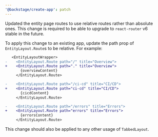 ```yaml
---
'@backstage/create-app': patch
---
```


Updated the entity page routes to use relative routes rather than absolute ones. This change is required to be able to upgrade to `react-router` v6 stable in the future.

To apply this change to an existing app, update the path prop of `EntityLayout.Route`s to be relative. For example:

```diff
   <EntityLayoutWrapper>
-    <EntityLayout.Route path="/" title="Overview">
+    <EntityLayout.Route path="." title="Overview">
       {overviewContent}
     </EntityLayout.Route>

-    <EntityLayout.Route path="/ci-cd" title="CI/CD">
+    <EntityLayout.Route path="ci-cd" title="CI/CD">
       {cicdContent}
     </EntityLayout.Route>

-    <EntityLayout.Route path="/errors" title="Errors">
+    <EntityLayout.Route path="errors" title="Errors">
       {errorsContent}
     </EntityLayout.Route>
```

This change should also be applied to any other usage of `TabbedLayout`.
